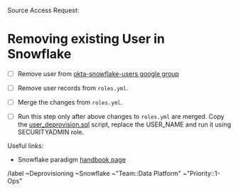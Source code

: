 <!-- format should be something like 'user deprovisioning - firstname last initial' -->
<!-- example: user deprovisioning - John S -->


Source Access Request: <!-- link to source  Access Request issue or Offboarding issue, it should be approved and ready for deprovisioning -->

# Removing existing User in Snowflake

- [ ] Remove user from [okta-snowflake-users google group](https://groups.google.com/a/gitlab.com/g/okta-snowflake-users/members)
- [ ] Remove user records from `roles.yml`. 
- [ ] Merge the changes from `roles.yml`. 
- [ ] Run this step only after above changes to `roles.yml` are merged. Copy the [user_deprovision.sql](https://gitlab.com/gitlab-data/analytics/-/blob/master/permissions/snowflake/user_deprovision.sql) script, replace the USER_NAME and run it using SECURITYADMIN role.


Useful links:
- Snowflake paradigm [handbook page](https://about.gitlab.com/handbook/business-technology/data-team/platform/#snowflake-permissions-paradigm)

/label ~Deprovisioning ~Snowflake ~"Team::Data Platform"  ~"Priority::1-Ops"
